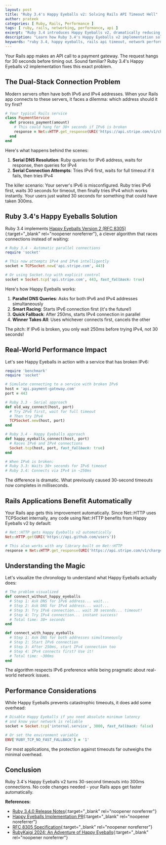 ```yaml
---
layout: post
title: "Ruby 3.4's Happy Eyeballs v2: Solving Rails API Timeout Hell"
author: prateek
categories: [ Ruby, Rails, Performance ]
tags: [ ruby, rails, networking, performance, api ]
excerpt: "Ruby 3.4 introduces Happy Eyeballs v2, dramatically reducing connection delays for external API calls in Rails applications"
description: "Learn how Ruby 3.4's Happy Eyeballs v2 implementation solves connection timeout issues for Rails apps making external API calls. Practical examples and benchmarks included."
keywords: "ruby 3.4, happy eyeballs, rails api timeout, network performance, ipv6, ipv4, connection optimization"
---
```


Your Rails app makes an API call to a payment gateway. The request hangs for 30 seconds before timing out. Sound familiar? Ruby 3.4's Happy Eyeballs v2 implementation fixes this exact problem.

## The Dual-Stack Connection Problem

Modern servers often have both IPv6 and IPv4 addresses. When your Rails app connects to these servers, it faces a dilemma: which address should it try first?

```ruby
# Your typical Rails service
class PaymentService
  def process_payment(amount)
    # This could hang for 30+ seconds if IPv6 is broken
    response = Net::HTTP.get_response(URI('https://api.stripe.com/v1/charges'))
  end
end
```

Here's what happens behind the scenes:

1. **Serial DNS Resolution**: Ruby queries for IPv6 address, waits for response, then queries for IPv4
2. **Serial Connection Attempts**: Tries IPv6 first, waits for full timeout if it fails, then tries IPv4

The killer scenario: Your server's IPv6 is misconfigured. Ruby tries IPv6 first, waits 30 seconds for timeout, then finally tries IPv4 which works instantly. Your users just waited 30 seconds for something that could have taken 300ms.

## Ruby 3.4's Happy Eyeballs Solution

Ruby 3.4 implements [Happy Eyeballs Version 2 (RFC 8305)](https://www.rfc-editor.org/rfc/rfc8305){:target="_blank" rel="noopener noreferrer"}, a clever algorithm that races connections instead of waiting:

```ruby
# Ruby 3.4 - Automatic parallel connections
require 'socket'

# This now attempts IPv4 and IPv6 intelligently
socket = TCPSocket.new('api.stripe.com', 443)

# Or using Socket.tcp with explicit control
socket = Socket.tcp('api.stripe.com', 443, fast_fallback: true)
```

Here's how Happy Eyeballs works:

1. **Parallel DNS Queries**: Asks for both IPv6 and IPv4 addresses simultaneously
2. **Smart Racing**: Starts IPv6 connection first (it's the future!)
3. **Quick Fallback**: After 250ms, starts IPv4 connection in parallel
4. **Winner Takes All**: Uses whichever connects first, cancels the other

The pitch: If IPv6 is broken, you only wait 250ms before trying IPv4, not 30 seconds!

## Real-World Performance Impact

Let's see Happy Eyeballs in action with a service that has broken IPv6:

```ruby
require 'benchmark'
require 'socket'

# Simulate connecting to a service with broken IPv6
host = 'api.payment-gateway.com'
port = 443

# Ruby 3.3 - Serial approach
def old_way_connect(host, port)
  # Try IPv6 first, wait for full timeout
  # Then try IPv4
  TCPSocket.new(host, port)
end

# Ruby 3.4 - Happy Eyeballs approach
def happy_eyeballs_connect(host, port)
  # Races IPv6 and IPv4 connections
  Socket.tcp(host, port, fast_fallback: true)
end

# When IPv6 is broken:
# Ruby 3.3: Waits 30+ seconds for IPv6 timeout
# Ruby 3.4: Connects via IPv4 in ~250ms
```

The difference is dramatic. What previously caused 30-second timeouts now completes in milliseconds.

## Rails Applications Benefit Automatically

Your Rails app gets this improvement automatically. Since Net::HTTP uses TCPSocket internally, any code using Net::HTTP benefits from Happy Eyeballs v2 by default:

```ruby
# Net::HTTP gets Happy Eyeballs v2 automatically
Net::HTTP.get(URI('https://api.github.com/users'))

# This also works with any library built on Net::HTTP
response = Net::HTTP.get_response(URI('https://api.stripe.com/v1/charges'))
```

## Understanding the Magic

Let's visualize the chronology to understand what Happy Eyeballs actually does:

```ruby
# The problem visualized
def connect_without_happy_eyeballs
  # Step 1: Ask DNS for IPv6 address... wait...
  # Step 2: Ask DNS for IPv4 address... wait...
  # Step 3: Try IPv6 connection... wait 30 seconds... timeout!
  # Step 4: Try IPv4 connection... instant success!
  # Total time: 30+ seconds
end

def connect_with_happy_eyeballs
  # Step 1: Ask DNS for both addresses simultaneously
  # Step 2: Start IPv6 connection
  # Step 3: After 250ms, start IPv4 connection too
  # Step 4: IPv4 connects first? Use it!
  # Total time: ~300ms
end
```

The algorithm respects IPv6 preference while being pragmatic about real-world network issues.

## Performance Considerations

While Happy Eyeballs prevents catastrophic timeouts, it does add some overhead:

```ruby
# Disable Happy Eyeballs if you need absolute minimum latency
# and know your network is reliable
socket = Socket.tcp('internal.service', 3000, fast_fallback: false)

# Or set the environment variable
ENV['RUBY_TCP_NO_FAST_FALLBACK'] = '1'
```

For most applications, the protection against timeouts far outweighs the minimal overhead.

## Conclusion

Ruby 3.4's Happy Eyeballs v2 turns 30-second timeouts into 300ms connections. No code changes needed - your Rails apps get faster automatically.

**References:**
- [Ruby 3.4.0 Release Notes](https://www.ruby-lang.org/en/news/2024/12/25/ruby-3-4-0-released/){:target="_blank" rel="noopener noreferrer"}
- [Happy Eyeballs Implementation PR](https://github.com/ruby/ruby/pull/9374){:target="_blank" rel="noopener noreferrer"}
- [RFC 8305 Specification](https://www.rfc-editor.org/rfc/rfc8305){:target="_blank" rel="noopener noreferrer"}
- [RubyKaigi 2024: An Adventure of Happy Eyeballs](https://www.youtube.com/watch?v=HU-kfUxM2lc){:target="_blank" rel="noopener noreferrer"}